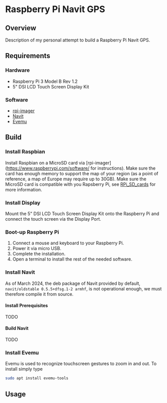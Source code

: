 # Raspberry Pi Navit GPS

## Overview

Description of my personal attempt to build a Raspberry Pi Navit GPS.

## Requirements

### Hardware

- Raspberry Pi 3 Model B Rev 1.2
- 5" DSI LCD Touch Screen Display Kit

### Software

- [rpi-imager](https://www.raspberrypi.com/software/)
- [Navit](https://www.navit-project.org/)
- [Evemu](https://www.freedesktop.org/wiki/Evemu/)

## Build

### Install Raspbian

Install Raspbian on a MicroSD card via
[rpi-imager](https://www.raspberrypi.com/software/ for instructions).
Make sure the card has enough memory to support the map of your region
(as a point of reference, a map of Europe may require up to 30GB).
Make sure the MicroSD card is compatible with you Rapsberry Pi, see
[RPi_SD_cards](https://elinux.org/RPi_SD_cards) for more information.

### Install Display

Mount the 5" DSI LCD Touch Screen Display Kit onto the Raspberry Pi
and connect the touch screen via the Display Port.

### Boot-up Raspberry Pi

1. Connect a mouse and keyboard to your Raspberry Pi.
2. Power it via micro USB.
3. Complete the installation.
4. Open a terminal to install the rest of the needed software.

### Install Navit

As of March 2024, the deb package of Navit provided by default,
`navit/oldstable 0.5.5+dfsg.1-2 armhf`, is not operational enough, we
must therefore compile it from source.

#### Install Prerequisites

TODO

#### Build Navit

TODO

### Install Evemu

Evemu is used to recognize touchscreen gestures to zoom in and out.
To install simply type

```bash
sudo apt install evemu-tools
```

## Usage
